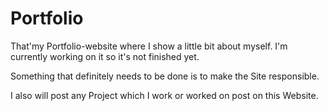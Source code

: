 # Portfolio

That'my Portfolio-website where I show a little bit about myself. I'm currently working on it so it's not finished yet.

Something that definitely needs to be done is to make the Site responsible. 

I also will post any Project which I work or worked on post on this Website.
